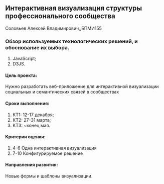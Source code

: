    Интерактивная визуализация структуры профессионального сообщества
-------
   
Соловьев Алексей Владимирович,,БПМИ155

###   Обзор используемых технологических решений, и обоснование их выбора.

   1. JavaScript;
   2. D3JS.

#### Цель проекта:

Нужно разработать веб-приложение для интерактивной визуализации социальных и семантических связей в сообществах

#### Сроки выполнения:

1. КТ1: 12-17 декабря;
2. КТ2: 27-31 марта;
3. КТ3: ~конец мая.

#### Критерии оценки:
1. 4-6 Одна интерактивная визуализация
2. 7-10 Конфигурируемое решение 

#### Направления развития:

Новые формы и шаблоны визуализации.
